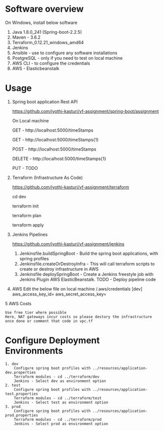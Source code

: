 # Software overview
On Windows, install below software

1. Java 1.8.0_241 (Spring-boot-2.2.5)
2. Maven - 3.6.2
3. Terraform_0.12.21_windows_amd64
4. Jenkins 
5. Ansible - use to configure any software installations
6. PostgreSQL - only if you need to test on local machine
7. AWS CLI - to configure the credentials
8. AWS - Elasticbeanstalk

# Usage

1. Spring boot application Rest API

    https://github.com/jyothi-kasturi/vf-assignment/spring-boot/assignment

    On Local machine

    GET - http://localhost:5000/timeStamps

    GET - http://localhost:5000/timeStamps{1}

    POST - http://localhost:5000/timeStamps

    DELETE - http://localhost:5000/timeStamps{1}

    PUT - TODO

2. Terraform (Infrastructure As Code) 

    https://github.com/jyothi-kasturi/vf-assignment/terraform

    cd dev

    terraform init
    
    terraform plan

    terraform apply
 
3. Jenkins Pipelines

    https://github.com/jyothi-kasturi/vf-assignment/jenkins 

    1. Jenkinsfile.buildSpringBoot - Build the spring boot applications, with spring profiles
    2. Jenkinsfile.createOrDestroyInfra - This will call terraform scripts to create or destroy infrastructure in AWS
    3. Jenkinsfile deploySpringBoot - Create a Jenkins freestyle job with Jenkins Plugin AWS ElasticBeanstalk.
        TODO - Deploy pipeline code

4. AWS 
    Edit the below file on local machine <username>/.aws/credentials
    [dev]
    aws_access_key_id=
    aws_secret_access_key=


5 AWS Costs

    Use free tier where possible
    Here, NAT gateways incur costs so please destory the infrastructure once done or comment that code in vpc.tf

# Configure Deployment Environments 

    1. dev
        Configure spring boot profiles with ../resources/application-dev.properties
        Terraform modules - cd ../terraform/dev 
        Jenkins - Select dev as environment option
    2. test 
        Configure spring boot profiles with ../resources/application-test.properties
        Terraform modules - cd ../terraform/test
        Jenkins - Select test as environment option
    3. prod 
        Configure spring boot profiles with ../resources/application-prod.properties
        Terraform modules - cd ../terraform/prod
        Jenkins - Select prod as environment option

